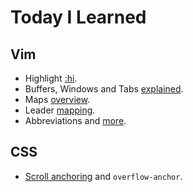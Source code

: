# Today I Learned

## Vim

- Highlight [:hi](./entries/2020-07-31-hi.md).
- Buffers, Windows and Tabs [explained](./entries/2021-03-09-buffers-windows-tabs.md).
- Maps [overview](./entries/2021-03-10-vim-maps.md).
- Leader [mapping](./entries/2021-03-11-leader.md).
- Abbreviations and [more](./entries/2021-03-12-iabbrev.md).

## CSS

- [Scroll anchoring](./entries/2020-08-05-overflow-anchor.md) and `overflow-anchor`.

